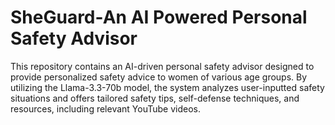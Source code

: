 # SheGuard-An AI Powered Personal Safety Advisor
This repository contains an AI-driven personal safety advisor designed to provide personalized safety advice to women of various age groups. By utilizing the Llama-3.3-70b model, the system analyzes user-inputted safety situations and offers tailored safety tips, self-defense techniques, and resources, including relevant YouTube videos.
